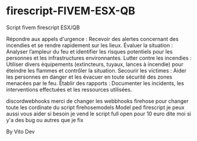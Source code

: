 # firescript-FIVEM-ESX-QB
Script fivem firescript ESX/QB

Répondre aux appels d'urgence : Recevoir des alertes concernant des incendies et se rendre rapidement sur les lieux.
Évaluer la situation : Analyser l’ampleur du feu et identifier les risques potentiels pour les personnes et les infrastructures environnantes.
Lutter contre les incendies : Utiliser divers équipements (extincteurs, tuyaux, lances à incendie) pour éteindre les flammes et contrôler la situation.
Secourir les victimes : Aider les personnes en danger et les évacuer en toute sécurité des zones menacées par le feu.
Établir des rapports : Documenter les incidents, les interventions effectuées et les ressources utilisées.

discordwebhooks merci de changer les webbhooks
firehose pour changer toute les cordinate du script
firehosemodels Model ped
firescript je peux aussi vous aider si besoin je vend le script full open pour 10 euro dite moi si y'a des bug ou autres que je fix 

By Vito Dev
